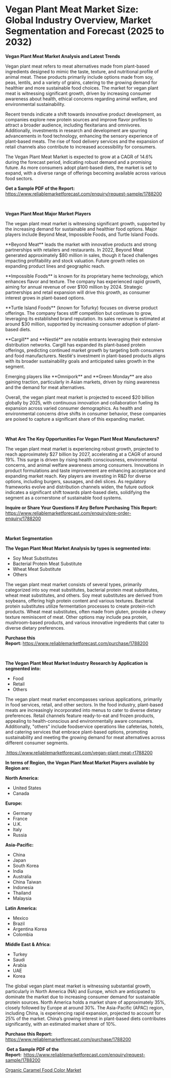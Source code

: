 <p><h1>Vegan Plant Meat Market Size: Global Industry Overview, Market Segmentation and Forecast (2025 to 2032)</h1></p><p><strong>Vegan Plant Meat Market Analysis and Latest Trends</strong></p>
<p><p>Vegan plant meat refers to meat alternatives made from plant-based ingredients designed to mimic the taste, texture, and nutritional profile of animal meat. These products primarily include options made from soy, peas, lentils, and a variety of grains, catering to the growing demand for healthier and more sustainable food choices. The market for vegan plant meat is witnessing significant growth, driven by increasing consumer awareness about health, ethical concerns regarding animal welfare, and environmental sustainability.</p><p>Recent trends indicate a shift towards innovative product development, as companies explore new protein sources and improve flavor profiles to attract a broader audience, including flexitarians and omnivores. Additionally, investments in research and development are spurring advancements in food technology, enhancing the sensory experience of plant-based meats. The rise of food delivery services and the expansion of retail channels also contribute to increased accessibility for consumers.</p><p>The Vegan Plant Meat Market is expected to grow at a CAGR of 14.6% during the forecast period, indicating robust demand and a promising future. As more consumers adopt plant-based diets, the market is set to expand, with a diverse range of offerings becoming available across various food sectors.</p></p>
<p><strong>Get a Sample PDF of the Report:&nbsp;</strong> <a href="https://www.reliablemarketforecast.com/enquiry/request-sample/1788200?utm_campaign=2465&utm_medium=2&utm_source=Github&utm_content=ia&utm_term=15022025&utm_id=vegan-plant-meat">https://www.reliablemarketforecast.com/enquiry/request-sample/1788200</a></p>
<p>&nbsp;</p>
<p><strong>Vegan Plant Meat Major Market Players</strong></p>
<p><p>The vegan plant meat market is witnessing significant growth, supported by the increasing demand for sustainable and healthier food options. Major players include Beyond Meat, Impossible Foods, and Turtle Island Foods.</p><p>**Beyond Meat** leads the market with innovative products and strong partnerships with retailers and restaurants. In 2022, Beyond Meat generated approximately $80 million in sales, though it faced challenges impacting profitability and stock valuation. Future growth relies on expanding product lines and geographic reach.</p><p>**Impossible Foods** is known for its proprietary heme technology, which enhances flavor and texture. The company has experienced rapid growth, aiming for annual revenue of over $100 million by 2024. Strategic partnerships and retail expansion will drive this growth, as consumer interest grows in plant-based options.</p><p>**Turtle Island Foods** (known for Tofurky) focuses on diverse product offerings. The company faces stiff competition but continues to grow, leveraging its established brand reputation. Its sales revenue is estimated at around $30 million, supported by increasing consumer adoption of plant-based diets.</p><p>**Cargill** and **Nestlé** are notable entrants leveraging their extensive distribution networks. Cargill has expanded its plant-based protein offerings, predicting continued market growth by targeting both consumers and food manufacturers. Nestlé's investment in plant-based products aligns with its broader sustainability goals and anticipated sales growth in the segment.</p><p>Emerging players like **Omnipork** and **Green Monday** are also gaining traction, particularly in Asian markets, driven by rising awareness and the demand for meat alternatives.</p><p>Overall, the vegan plant meat market is projected to exceed $20 billion globally by 2025, with continuous innovation and collaboration fueling its expansion across varied consumer demographics. As health and environmental concerns drive shifts in consumer behavior, these companies are poised to capture a significant share of this expanding market.</p></p>
<p>&nbsp;</p>
<p><strong>What Are The Key Opportunities For Vegan Plant Meat Manufacturers?</strong></p>
<p><p>The vegan plant meat market is experiencing robust growth, projected to reach approximately $27 billion by 2027, accelerating at a CAGR of around 19%. This surge is driven by rising health consciousness, environmental concerns, and animal welfare awareness among consumers. Innovations in product formulations and taste improvement are enhancing acceptance and expanding market reach. Key players are investing in R&D for diverse options, including burgers, sausages, and deli slices. As regulatory frameworks evolve and distribution channels widen, the future outlook indicates a significant shift towards plant-based diets, solidifying the segment as a cornerstone of sustainable food systems.</p></p>
<p><strong>Inquire or Share Your Questions If Any Before Purchasing This Report:</strong> <a href="https://www.reliablemarketforecast.com/enquiry/pre-order-enquiry/1788200?utm_campaign=2465&utm_medium=2&utm_source=Github&utm_content=ia&utm_term=15022025&utm_id=vegan-plant-meat">https://www.reliablemarketforecast.com/enquiry/pre-order-enquiry/1788200</a></p>
<p>&nbsp;</p>
<p><strong>Market Segmentation</strong></p>
<p><strong>The Vegan Plant Meat Market Analysis by types is segmented into:</strong></p>
<p><ul><li>Soy Meat Substitutes</li><li>Bacterial Protein Meat Substitute</li><li>Wheat Meat Substitute</li><li>Others</li></ul></p>
<p><p>The vegan plant meat market consists of several types, primarily categorized into soy meat substitutes, bacterial protein meat substitutes, wheat meat substitutes, and others. Soy meat substitutes are derived from soybeans, offering high protein content and various textures. Bacterial protein substitutes utilize fermentation processes to create protein-rich products. Wheat meat substitutes, often made from gluten, provide a chewy texture reminiscent of meat. Other options may include pea protein, mushroom-based products, and various innovative ingredients that cater to diverse dietary preferences.</p></p>
<p><strong>Purchase this Report:&nbsp;</strong><a href="https://www.reliablemarketforecast.com/purchase/1788200?utm_campaign=2465&utm_medium=2&utm_source=Github&utm_content=ia&utm_term=15022025&utm_id=vegan-plant-meat">https://www.reliablemarketforecast.com/purchase/1788200</a></p>
<p>&nbsp;</p>
<p><strong>The Vegan Plant Meat Market Industry Research by Application is segmented into:</strong></p>
<p><ul><li>Food</li><li>Retail</li><li>Others</li></ul></p>
<p><p>The vegan plant meat market encompasses various applications, primarily in food services, retail, and other sectors. In the food industry, plant-based meats are increasingly incorporated into menus to cater to diverse dietary preferences. Retail channels feature ready-to-eat and frozen products, appealing to health-conscious and environmentally aware consumers. Additionally, "others" include foodservice operations like cafeterias, hotels, and catering services that embrace plant-based options, promoting sustainability and meeting the growing demand for meat alternatives across different consumer segments.</p></p>
<p><a href="https://www.reliablemarketforecast.com/vegan-plant-meat-r1788200?utm_campaign=2465&utm_medium=2&utm_source=Github&utm_content=ia&utm_term=15022025&utm_id=vegan-plant-meat">&nbsp;https://www.reliablemarketforecast.com/vegan-plant-meat-r1788200</a></p>
<p><strong>In terms of Region, the Vegan Plant Meat Market Players available by Region are:</strong></p>
<p>
    <p> <strong> North America: </strong>
        <ul>
            <li>United States</li>
            <li>Canada</li>
        </ul>
        </p> 
    <p> <strong> Europe: </strong>
        <ul>
            <li>Germany</li>
            <li>France</li>
            <li>U.K.</li>
            <li>Italy</li>
            <li>Russia</li>
        </ul>
        </p> 
    <p> <strong> Asia-Pacific: </strong>
        <ul>
            <li>China</li>
            <li>Japan</li>
            <li>South Korea</li>
            <li>India</li>
            <li>Australia</li>
            <li>China Taiwan</li>
            <li>Indonesia</li>
            <li>Thailand</li>
            <li>Malaysia</li>
        </ul>
        </p> 
    <p> <strong> Latin America: </strong>
        <ul>
            <li>Mexico</li>
            <li>Brazil</li>
            <li>Argentina Korea</li>
            <li>Colombia</li>
        </ul>
        </p> 
    <p> <strong> Middle East & Africa: </strong>
        <ul>
            <li>Turkey</li>
            <li>Saudi</li>
            <li>Arabia</li>
            <li>UAE</li>
            <li>Korea</li>
        </ul>
    </p>
    </p>
<p><p>The global vegan plant meat market is witnessing substantial growth, particularly in North America (NA) and Europe, which are anticipated to dominate the market due to increasing consumer demand for sustainable protein sources. North America holds a market share of approximately 35%, closely followed by Europe at around 30%. The Asia-Pacific (APAC) region, including China, is experiencing rapid expansion, projected to account for 25% of the market. China’s growing interest in plant-based diets contributes significantly, with an estimated market share of 10%.</p></p>
<p><strong>Purchase this Report: </strong><a href="https://www.reliablemarketforecast.com/purchase/1788200?utm_campaign=2465&utm_medium=2&utm_source=Github&utm_content=ia&utm_term=15022025&utm_id=vegan-plant-meat">https://www.reliablemarketforecast.com/purchase/1788200</a></p>
<p>&nbsp;<strong>Get a Sample PDF of the Report:&nbsp;&nbsp;</strong><a href="https://www.reliablemarketforecast.com/enquiry/request-sample/1788200?utm_campaign=2465&utm_medium=2&utm_source=Github&utm_content=ia&utm_term=15022025&utm_id=vegan-plant-meat">https://www.reliablemarketforecast.com/enquiry/request-sample/1788200</a></p>
<p><strong></strong></p>
<p><p><a href="https://github.com/chaturberville8181/Market-Research-Report-List-1/blob/main/organic-caramel-food-color-market.md?utm_campaign=2465&utm_medium=2&utm_source=Github&utm_content=ia&utm_term=15022025&utm_id=vegan-plant-meat">Organic Caramel Food Color Market</a></p></p>